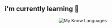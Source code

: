 ## i'm currently learning 🌱

<div align="center">

![My Know Languages](https://skillicons.dev/icons?i=java,spring,c,cpp,cs&theme=light)


</div>
<! --   https://github.com/tandpfun/skill-icons?tab=readme-ov-file documentation -->

<!--
**ryandyrhamadhany/ryandyrhamadhany** is a ✨ _special_ ✨ repository because its `README.md` (this file) appears on your GitHub profile.

Here are some ideas to get you started:

- 🔭 I’m currently working on ...
- 🌱 I’m currently learning ...
- 👯 I’m looking to collaborate on ...
- 🤔 I’m looking for help with ...
- 💬 Ask me about ...
- 📫 How to reach me: ...
- 😄 Pronouns: ...
- ⚡ Fun fact: ...
-->
